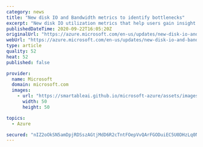 ```yaml
---
category: news
title: "New disk IO and Bandwidth metrics to identify bottlenecks"
excerpt: "New disk IO utilization metrics that help users gain insight into their disk IO and bandwidth bottlenecks have been released. These metrics simplify identifying resources that are limiting application s performance. Now with a couple of metric views, users can make informed decisions on how to upgrade"
publishedDateTime: 2020-09-22T16:05:20Z
originalUrl: "https://azure.microsoft.com/en-us/updates/new-disk-io-and-bandwidth-metrics-to-identify-bottlenecks/"
webUrl: "https://azure.microsoft.com/en-us/updates/new-disk-io-and-bandwidth-metrics-to-identify-bottlenecks/"
type: article
quality: 52
heat: 52
published: false

provider:
  name: Microsoft
  domain: microsoft.com
  images:
    - url: "https://smartableai.github.io/microsoft-azure/assets/images/organizations/microsoft.com-50x50.jpg"
      width: 50
      height: 50

topics:
  - Azure

secured: "nIZ2oOkSN5amDpjRDSszAGtjMdD6R2cTntFOepVvQArFGODuiEC5U0DHzLq0NSk584KMqzB695wcyrZiKARAiTzzgIwkMQ6ripKyhv/thk6hYUPvnG/1/8irREldSGqBn5FFkHky+UZLncbHott1BHsRRL6NNYOzyyyZvj6DlssJfuBdEhlvfy9gD3bcln82oESSMb0Vm0e0XkdrIWGOv2DoMVf/KeDtQhlttAtJvYIbKjLADaHSDWh98u2H1pUUuI3/9hui3Wsgav1WxoRV/C8TWfZXSfjTgHCnJwYnQ6QC+QjP0v3fGcVjFE13Ui8etfNP/QIs5ITotrWHNvNof1is5XeCYTL0u+gcVuyRKEQ=;xIq2IMaAsijiMp03vZoZBA=="
---
```


